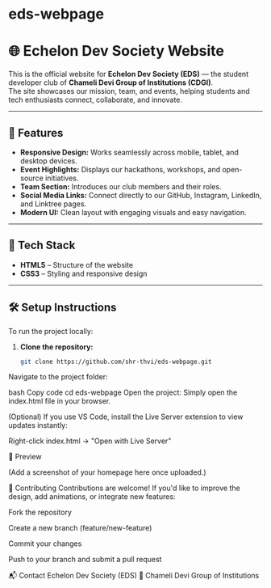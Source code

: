 # eds-webpage
# 🌐 Echelon Dev Society Website

This is the official website for **Echelon Dev Society (EDS)** — the student developer club of **Chameli Devi Group of Institutions (CDGI)**.  
The site showcases our mission, team, and events, helping students and tech enthusiasts connect, collaborate, and innovate.

---

## 🚀 Features

- **Responsive Design:** Works seamlessly across mobile, tablet, and desktop devices.  
- **Event Highlights:** Displays our hackathons, workshops, and open-source initiatives.  
- **Team Section:** Introduces our club members and their roles.  
- **Social Media Links:** Connect directly to our GitHub, Instagram, LinkedIn, and Linktree pages.  
- **Modern UI:** Clean layout with engaging visuals and easy navigation.

---

## 🧩 Tech Stack

- **HTML5** – Structure of the website  
- **CSS3** – Styling and responsive design  
---

## 🛠️ Setup Instructions

To run the project locally:

1. **Clone the repository:**
   ```bash
   git clone https://github.com/shr-thvi/eds-webpage.git
Navigate to the project folder:

bash
Copy code
cd eds-webpage
Open the project:
Simply open the index.html file in your browser.

(Optional) If you use VS Code, install the Live Server extension to view updates instantly:

Right-click index.html → "Open with Live Server"

📸 Preview

(Add a screenshot of your homepage here once uploaded.)

🤝 Contributing
Contributions are welcome!
If you'd like to improve the design, add animations, or integrate new features:

Fork the repository

Create a new branch (feature/new-feature)

Commit your changes

Push to your branch and submit a pull request

📬 Contact
Echelon Dev Society (EDS)
📍 Chameli Devi Group of Institutions


